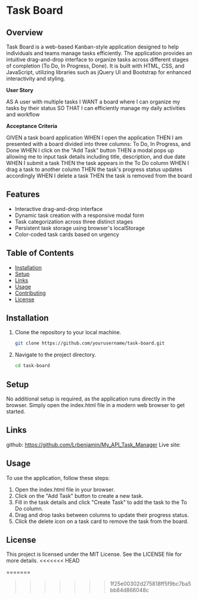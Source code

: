 # Task Board

## Overview

Task Board is a web-based Kanban-style application designed to help individuals and teams manage tasks efficiently. The application provides an intuitive drag-and-drop interface to organize tasks across different stages of completion (To Do, In Progress, Done). It is built with HTML, CSS, and JavaScript, utilizing libraries such as jQuery UI and Bootstrap for enhanced interactivity and styling.

**User Story**

AS A user with multiple tasks
I WANT a board where I can organize my tasks by their status
SO THAT I can efficiently manage my daily activities and workflow

**Acceptance Criteria**

GIVEN a task board application
WHEN I open the application
THEN I am presented with a board divided into three columns: To Do, In Progress, and Done
WHEN I click on the "Add Task" button
THEN a modal pops up allowing me to input task details including title, description, and due date
WHEN I submit a task
THEN the task appears in the To Do column
WHEN I drag a task to another column
THEN the task's progress status updates accordingly
WHEN I delete a task
THEN the task is removed from the board

## Features

- Interactive drag-and-drop interface
- Dynamic task creation with a responsive modal form
- Task categorization across three distinct stages
- Persistent task storage using browser's localStorage
- Color-coded task cards based on urgency

## Table of Contents

- [Installation](#installation)
- [Setup](#setup)
- [Links](#links)
- [Usage](#usage)
- [Contributing](#contributing)
- [License](#license)

## Installation

1. Clone the repository to your local machine.
   ```bash
   git clone https://github.com/yourusername/task-board.git
2. Navigate to the project directory.
   ```bash
   cd task-board

## Setup
No additional setup is required, as the application runs directly in the browser. Simply open the index.html file in a modern web browser to get started.

## Links 
github: https://github.com/Lrbenjamin/My_API_Task_Manager
Live site: 

## Usage
To use the application, follow these steps:

1. Open the index.html file in your browser.
2. Click on the "Add Task" button to create a new task.
3. Fill in the task details and click "Create Task" to add the task to the To Do column.
4. Drag and drop tasks between columns to update their progress status.
5. Click the delete icon on a task card to remove the task from the board.

## License
This project is licensed under the MIT License. See the LICENSE file for more details.
<<<<<<< HEAD

=======
>>>>>>> 1f25e00302d275818ff5f9bc7ba5bb84d866048c
